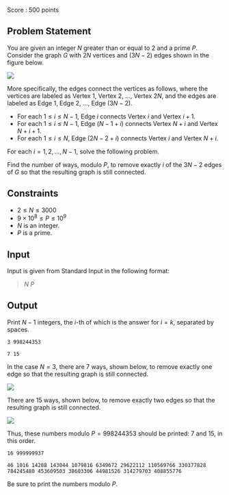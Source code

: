 Score : $500$ points

## Problem Statement

You are given an integer $N$ greater than or equal to $2$ and a prime $P$.<br>
Consider the graph $G$ with $2N$ vertices and $(3N-2)$ edges shown in the figure below.

![](https://img.atcoder.jp/abc248/2f39ecad6f55c6f9a5eb27d048b3020e.png)

More specifically, the edges connect the vertices as follows, where the vertices are labeled as Vertex $1$, Vertex $2$, $\ldots$, Vertex $2N$, and the edges are labeled as Edge $1$, Edge $2$, $\ldots$, Edge $(3N-2)$.

- For each $1\leq i\leq N-1$, Edge $i$ connects Vertex $i$ and Vertex $i+1$.
- For each $1\leq i\leq N-1$, Edge $(N-1+i)$ connects Vertex $N+i$ and Vertex $N+i+1$.
- For each $1\leq i\leq N$, Edge $(2N-2+i)$ connects Vertex $i$ and Vertex $N+i$.

For each $i=1,2,\ldots ,N-1$, solve the following problem.

Find the number of ways, modulo $P$, to remove exactly $i$ of the $3N-2$ edges of $G$ so that the resulting graph is still connected.

## Constraints

- $2 \leq N \leq 3000$
- $9\times 10^8 \leq P \leq 10^9$
- $N$ is an integer.
- $P$ is a prime.

## Input

Input is given from Standard Input in the following format:

> $N$ $P$

## Output

Print $N-1$ integers, the $i$-th of which is the answer for $i=k$, separated by spaces.

```input1
3 998244353
```

```output1
7 15
```

In the case $N=3$, there are $7$ ways, shown below, to remove exactly one edge so that the resulting graph is still connected.

![](https://img.atcoder.jp/abc248/57f65600b77ee654900cff4ea6e40872.png)

There are $15$ ways, shown below, to remove exactly two edges so that the resulting graph is still connected.

![](https://img.atcoder.jp/abc248/3a7d6523a1252886e9a33204a32e45f5.png)

Thus, these numbers modulo $P=998244353$ should be printed: $7$ and $15$, in this order.

```input2
16 999999937
```

```output2
46 1016 14288 143044 1079816 6349672 29622112 110569766 330377828 784245480 453609503 38603306 44981526 314279703 408855776
```

Be sure to print the numbers modulo $P$.
